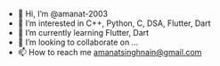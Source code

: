 - 👋 Hi, I’m @amanat-2003
- 👀 I’m interested in C++, Python, C, DSA, Flutter, Dart
- 🌱 I’m currently learning Flutter, Dart
- 💞️ I’m looking to collaborate on ...
- 📫 How to reach me amanatsinghnain@gmail.com

<!---
amanat-2003/amanat-2003 is a ✨ special ✨ repository because its `README.md` (this file) appears on your GitHub profile.
You can click the Preview link to take a look at your changes.
--->
